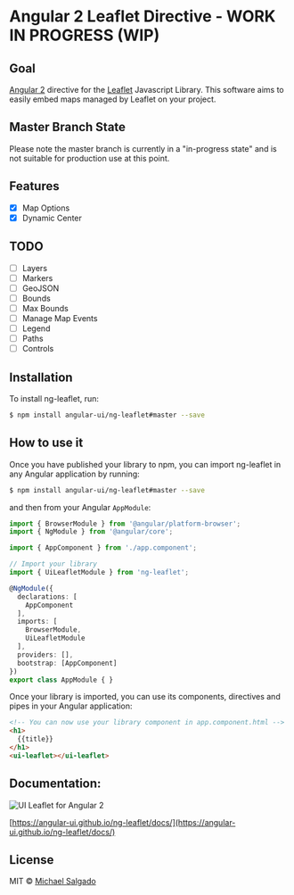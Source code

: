 # Angular 2 Leaflet Directive - WORK IN PROGRESS (WIP)

## Goal

[Angular 2](https://angular.io) directive for the [Leaflet](http://leafletjs.com) Javascript Library. This software aims to easily embed maps managed by Leaflet on your project.

## Master Branch State

Please note the master branch is currently in a "in-progress state" and is not suitable for production use at this point.

## Features

- [x] Map Options
- [x] Dynamic Center

## TODO

- [ ] Layers
- [ ] Markers
- [ ] GeoJSON
- [ ] Bounds
- [ ] Max Bounds
- [ ] Manage Map Events
- [ ] Legend
- [ ] Paths
- [ ] Controls

## Installation

To install ng-leaflet, run:

```bash
$ npm install angular-ui/ng-leaflet#master --save
```

## How to use it

Once you have published your library to npm, you can import ng-leaflet in any Angular application by running:

```bash
$ npm install angular-ui/ng-leaflet#master --save
```

and then from your Angular `AppModule`:

```typescript
import { BrowserModule } from '@angular/platform-browser';
import { NgModule } from '@angular/core';

import { AppComponent } from './app.component';

// Import your library
import { UiLeafletModule } from 'ng-leaflet';

@NgModule({
  declarations: [
    AppComponent
  ],
  imports: [
    BrowserModule,
    UiLeafletModule
  ],
  providers: [],
  bootstrap: [AppComponent]
})
export class AppModule { }
```

Once your library is imported, you can use its components, directives and pipes in your Angular application:

```html
<!-- You can now use your library component in app.component.html -->
<h1>
  {{title}}
</h1>
<ui-leaflet></ui-leaflet>
```

## Documentation:

![UI Leaflet for Angular 2](demo/src/assets/images/ng-leaflet.png)

[https://angular-ui.github.io/ng-leaflet/docs/](https://angular-ui.github.io/ng-leaflet/docs/)

## License

MIT © [Michael Salgado](mailto:elesdoar@gmail.com)
